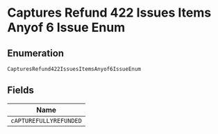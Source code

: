 
# Captures Refund 422 Issues Items Anyof 6 Issue Enum

## Enumeration

`CapturesRefund422IssuesItemsAnyof6IssueEnum`

## Fields

| Name |
|  --- |
| `cAPTUREFULLYREFUNDED` |


